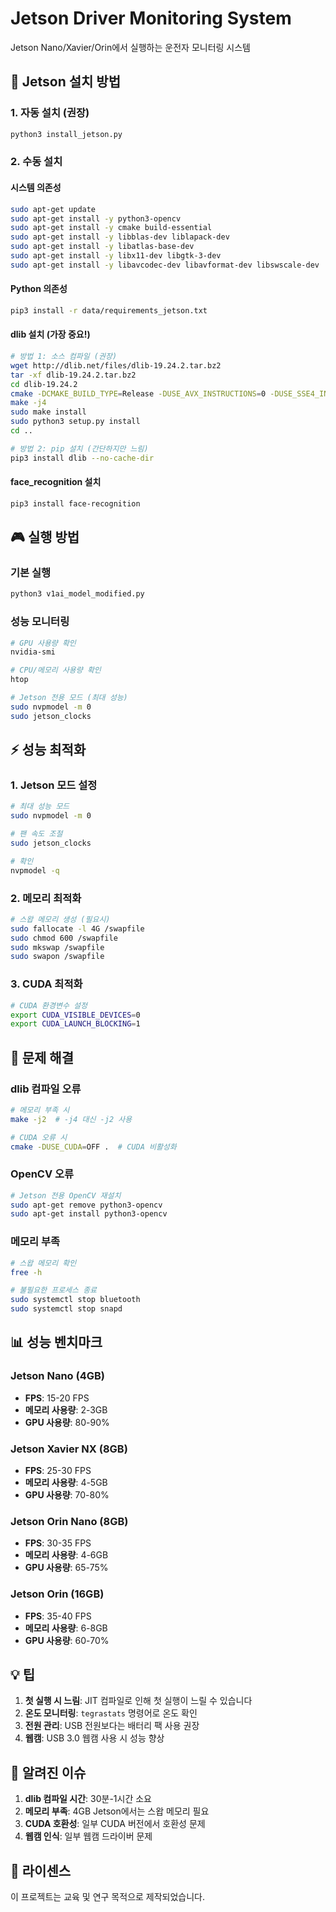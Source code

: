 # Jetson Driver Monitoring System

Jetson Nano/Xavier/Orin에서 실행하는 운전자 모니터링 시스템

## 🚀 Jetson 설치 방법

### 1. 자동 설치 (권장)
```bash
python3 install_jetson.py
```

### 2. 수동 설치

#### 시스템 의존성
```bash
sudo apt-get update
sudo apt-get install -y python3-opencv
sudo apt-get install -y cmake build-essential
sudo apt-get install -y libblas-dev liblapack-dev
sudo apt-get install -y libatlas-base-dev
sudo apt-get install -y libx11-dev libgtk-3-dev
sudo apt-get install -y libavcodec-dev libavformat-dev libswscale-dev
```

#### Python 의존성
```bash
pip3 install -r data/requirements_jetson.txt
```

#### dlib 설치 (가장 중요!)
```bash
# 방법 1: 소스 컴파일 (권장)
wget http://dlib.net/files/dlib-19.24.2.tar.bz2
tar -xf dlib-19.24.2.tar.bz2
cd dlib-19.24.2
cmake -DCMAKE_BUILD_TYPE=Release -DUSE_AVX_INSTRUCTIONS=0 -DUSE_SSE4_INSTRUCTIONS=OFF -DUSE_SSE2_INSTRUCTIONS=OFF -DUSE_SSE_INSTRUCTIONS=OFF -DUSE_NEON_INSTRUCTIONS=ON -DUSE_BLAS=ON -DUSE_LAPACK=ON -DUSE_CUDA=ON -DCUDA_ARCH_BIN=8.7 -DCUDA_ARCH_PTX=8.7 .
make -j4
sudo make install
sudo python3 setup.py install
cd ..

# 방법 2: pip 설치 (간단하지만 느림)
pip3 install dlib --no-cache-dir
```

#### face_recognition 설치
```bash
pip3 install face-recognition
```

## 🎮 실행 방법

### 기본 실행
```bash
python3 v1ai_model_modified.py
```

### 성능 모니터링
```bash
# GPU 사용량 확인
nvidia-smi

# CPU/메모리 사용량 확인
htop

# Jetson 전용 모드 (최대 성능)
sudo nvpmodel -m 0
sudo jetson_clocks
```

## ⚡ 성능 최적화

### 1. Jetson 모드 설정
```bash
# 최대 성능 모드
sudo nvpmodel -m 0

# 팬 속도 조절
sudo jetson_clocks

# 확인
nvpmodel -q
```

### 2. 메모리 최적화
```bash
# 스왑 메모리 생성 (필요시)
sudo fallocate -l 4G /swapfile
sudo chmod 600 /swapfile
sudo mkswap /swapfile
sudo swapon /swapfile
```

### 3. CUDA 최적화
```bash
# CUDA 환경변수 설정
export CUDA_VISIBLE_DEVICES=0
export CUDA_LAUNCH_BLOCKING=1
```

## 🔧 문제 해결

### dlib 컴파일 오류
```bash
# 메모리 부족 시
make -j2  # -j4 대신 -j2 사용

# CUDA 오류 시
cmake -DUSE_CUDA=OFF .  # CUDA 비활성화
```

### OpenCV 오류
```bash
# Jetson 전용 OpenCV 재설치
sudo apt-get remove python3-opencv
sudo apt-get install python3-opencv
```

### 메모리 부족
```bash
# 스왑 메모리 확인
free -h

# 불필요한 프로세스 종료
sudo systemctl stop bluetooth
sudo systemctl stop snapd
```

## 📊 성능 벤치마크

### Jetson Nano (4GB)
- **FPS**: 15-20 FPS
- **메모리 사용량**: 2-3GB
- **GPU 사용량**: 80-90%

### Jetson Xavier NX (8GB)
- **FPS**: 25-30 FPS
- **메모리 사용량**: 4-5GB
- **GPU 사용량**: 70-80%

### Jetson Orin Nano (8GB)
- **FPS**: 30-35 FPS
- **메모리 사용량**: 4-6GB
- **GPU 사용량**: 65-75%

### Jetson Orin (16GB)
- **FPS**: 35-40 FPS
- **메모리 사용량**: 6-8GB
- **GPU 사용량**: 60-70%

## 💡 팁

1. **첫 실행 시 느림**: JIT 컴파일로 인해 첫 실행이 느릴 수 있습니다
2. **온도 모니터링**: `tegrastats` 명령어로 온도 확인
3. **전원 관리**: USB 전원보다는 배터리 팩 사용 권장
4. **웹캠**: USB 3.0 웹캠 사용 시 성능 향상

## 🐛 알려진 이슈

1. **dlib 컴파일 시간**: 30분-1시간 소요
2. **메모리 부족**: 4GB Jetson에서는 스왑 메모리 필요
3. **CUDA 호환성**: 일부 CUDA 버전에서 호환성 문제
4. **웹캠 인식**: 일부 웹캠 드라이버 문제

## 📝 라이센스

이 프로젝트는 교육 및 연구 목적으로 제작되었습니다.
